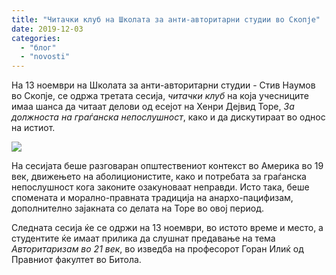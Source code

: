 ```yaml
---
title: "Читачки клуб на Школата за анти-авторитарни студии во Скопје"
date: 2019-12-03
categories: 
  - "блог"
  - "novosti"
---
```


На 13 ноември на Школата за анти-авторитарни студии - Стив Наумов во Скопје, се одржа третата сесија, _читачки клуб_ на која учесниците имаа шанса да читаат делови од есејот на Хенри Дејвид Торе, _За должноста на граѓанска непослушност_, како и да дискутираат во однос на истиот.

![](http://libertaniabackup.local/wp-content/uploads/2019/12/IMG_0005-1024x683.jpg)

На сесијата беше разговаран општествениот контекст во Америка во 19 век, движењето на аболиционистите, како и потребата за граѓанска непослушност кога законите озакуноваат неправди. Исто така, беше спомената и морално-правната традиција на анархо-пацифизам, дополнително зајакната со делата на Торе во овој период.

Следната сесија ќе се одржи на 13 ноември, во истото време и место, а студентите ќе имаат прилика да слушнат предавање на тема _Авторитаризам во 21 век_, во изведба на професорот Горан Илиќ од Правниот факултет во Битола.
